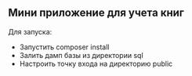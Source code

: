 <h2>Мини приложение для учета книг</h2>
<p>Для запуска:</p>
<ul>
    <li>Запустить composer install</li>
  <li>Залить дамп базы из директории sql</li>
  <li>Настроить точку входа на директорию public</li>
</ul>
